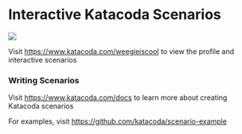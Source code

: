 # Interactive Katacoda Scenarios

[![](http://shields.katacoda.com/katacoda/weegieiscool/count.svg)](https://www.katacoda.com/weegieiscool "Get your profile on Katacoda.com")

Visit https://www.katacoda.com/weegieiscool to view the profile and interactive scenarios

### Writing Scenarios
Visit https://www.katacoda.com/docs to learn more about creating Katacoda scenarios

For examples, visit https://github.com/katacoda/scenario-example
